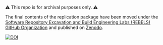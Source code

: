 :warning: This repo is for archival purposes only. :warning:

The final contents of the replication package have been moved under the [Software Repository Excavation and Build Engineering Labs (REBELS) GitHub Organization](https://github.com/software-rebels/ethereum-cloning-tse-replication-package) and published on [Zenodo](https://zenodo.org/record/6975351#.Y6xkE3bMK38).

[![DOI](https://zenodo.org/badge/DOI/10.5281/zenodo.6975641.svg)](https://doi.org/10.5281/zenodo.6975641)
